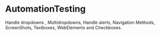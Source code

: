# AutomationTesting
Handle dropdowns , Multidropdowns, Handle alerts, Navigation Methods, ScreenShots, Textboxes, WebElements and Checkboxes.
